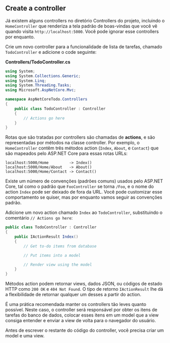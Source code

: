 ## Create a controller

Já existem alguns controllers no diretório Controllers do projeto, incluindo o `HomeController` que renderiza a tela padrão de boas-vindas que você vê quando visita `http://localhost:5000`. Você pode ignorar esse controllers por enquanto.

Crie um novo controller para a funcionalidade de lista de tarefas, chamado `TodoController` e adicione o code seguinte:

**Controllers/TodoController.cs**

``` csharp
using System;
using System.Collections.Generic;
using System.Linq;
using System.Threading.Tasks;
using Microsoft.AspNetCore.Mvc;

namespace AspNetCoreTodo.Controllers
{
    public class TodoController : Controller
    {
        // Actions go here
    }
}
```

Rotas que são tratadas por controllers são chamadas de **actions**, e são representadas por métodos na classe controller. Por exemplo, o `HomeController` contêm três métodos action (`Index`, `About`, e `Contact`) que são mapeados pelo ASP.NET Core para essas rotas URLs:

```
localhost:5000/Home         -> Index()
localhost:5000/Home/About   -> About()
localhost:5000/Home/Contact -> Contact()
```

Existe um número de convenções (padrões comuns) usados pelo ASP.NET Core, tal como o padrão que `FooController` se torna `/Foo`, e o nome do action `Index` pode ser deixado de fora da URL. Você pode customizar esse comportamento se quiser, mas por enquanto vamos seguir as convenções padrão.

Adicione um novo action chamado `Index` ao `TodoController`, substituindo o comentário `// Actions go here`:

```csharp
public class TodoController : Controller
{
    public IActionResult Index()
    {
        // Get to-do items from database

        // Put items into a model

        // Render view using the model
    }
}
```

Métodos action podem retornar views, dados JSON, ou códigos de estado HTTP como `200 OK` e `404 Not Found`. O tipo de retorno `IActionResult` lhe dá a flexibilidade de retornar qualquer um desses a partir do action.

É uma prática recomendada manter os controllers tão leves quanto possível. Neste caso, o controller será responsável por obter os itens de tarefas do banco de dados, colocar esses itens em um model que a view consiga entender e enviar a view de volta para o navegador do usuário.

Antes de escrever o restante do código do controller, você precisa criar um model e uma view.
